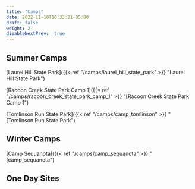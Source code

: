 ```yaml
---
title: "Camps"
date: 2022-11-10T10:33:21-05:00
draft: false
weight: 2
disableNextPrev:  true
---
```

## Summer Camps

[Laurel  Hill  State  Park]({{< ref "/camps/laurel_hill_state_park" >}} "Laurel  Hill  State  Park")

[Racoon Creek State Park Camp 1]({{< ref "/camps/racoon_creek_state_park_camp_1" >}} "[Racoon Creek State Park Camp 1")

[Tomlinson Run State Park]({{< ref "/camps/camp_tomlinson" >}} "[Tomlinson Run State Park")

## Winter Camps
[Camp Sequanota]({{< ref "/camps/camp_sequanota" >}} "[camp_sequanota")

## One Day Sites